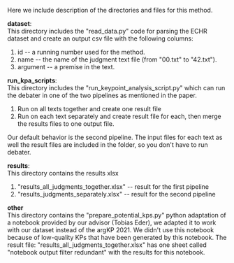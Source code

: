 Here we include description of the directories and files for this method.

**dataset**: <br />
This directory includes the "read_data.py" code for parsing the ECHR dataset and create an output csv file with the following columns: <br />
1) id -- a running number used for the method.
2) name -- the name of the judgment text file (from "00.txt" to "42.txt").
3) argument -- a premise in the text.

**run_kpa_scripts**: <br />
This directory includes the "run_keypoint_analysis_script.py" which can run the debater in one of the two pipelines as mentioned in the paper. <br />
1) Run on all texts together and create one result file <br />
2) Run on each text separately and create result file for each, then merge the results files to one output file. <br />

Our default behavior is the second pipeline. The input files for each text as well the result files are included in the folder, so you don't have to run debater.

**results**: <br />
This directory contains the results xlsx <br />
1) "results_all_judgments_together.xlsx" -- result for the first pipeline
2) "results_judgments_separately.xlsx" -- result for the second pipeline

**other** <br />
This directory contains the "prepare_potential_kps.py" python adaptation of a notebook provided by our advisor (Tobias Eder), we adapted it to work with our dataset instead of the argKP 2021.
We didn't use this notebook because of low-quality KPs that have been generated by this notebook. 
The result file: "results_all_judgments_together.xlsx" has one sheet called "notebook output filter redundant" with the results for this notebook.
